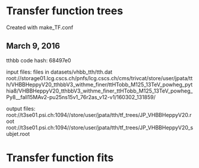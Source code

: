 
Transfer function trees
=======================
Created with make_TF.conf

March 9, 2016
--------------
tthbb code hash: 68497e0

input files:
files in datasets/vhbb_tth/tth.dat
root://storage01.lcg.cscs.ch/pnfs/lcg.cscs.ch/cms/trivcat/store/user/jpata/tth/VHBBHeppyV20_tthbbV3_withme_finer/ttHTobb_M125_13TeV_powheg_pythia8/VHBBHeppyV20_tthbbV3_withme_finer_ttHTobb_M125_13TeV_powheg_Py8__fall15MAv2-pu25ns15v1_76r2as_v12-v1/160302_131859/

output files:
root://t3se01.psi.ch:1094//store/user/jpata/tth/tf_trees/JP_VHBBHeppyV20.root
root://t3se01.psi.ch:1094//store/user/jpata/tth/tf_trees/JP_VHBBHeppyV20_subjet.root


Transfer function fits
=======================

